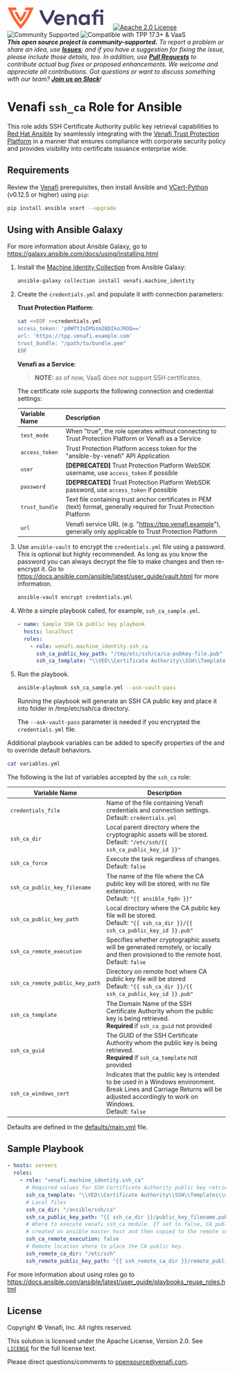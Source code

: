 ![Venafi](https://raw.githubusercontent.com/Venafi/.github/master/images/Venafi_logo.png)
[![Apache 2.0 License](https://img.shields.io/badge/License-Apache%202.0-blue.svg)](https://opensource.org/licenses/Apache-2.0)
![Community Supported](https://img.shields.io/badge/Support%20Level-Community-brightgreen)
![Compatible with TPP 17.3+ & VaaS](https://img.shields.io/badge/Compatibility-TPP%2017.3+%20%26%20VaaS-f9a90c)  
_**This open source project is community-supported.** To report a problem or share an idea, use
**[Issues](../../issues)**; and if you have a suggestion for fixing the issue, please include those details, too.
In addition, use **[Pull Requests](../../pulls)** to contribute actual bug fixes or proposed enhancements.
We welcome and appreciate all contributions. Got questions or want to discuss something with our team?
**[Join us on Slack](https://join.slack.com/t/venafi-integrations/shared_invite/zt-i8fwc379-kDJlmzU8OiIQOJFSwiA~dg)**!_

# Venafi `ssh_ca` Role for Ansible

This role adds SSH Certificate Authority public key retrieval capabilities to [Red Hat Ansible](https://www.ansible.com/) 
by seamlessly integrating with the [Venafi Trust Protection Platform](https://www.venafi.com/platform/trust-protection-platform)
in a manner that ensures compliance with corporate security policy and provides visibility into certificate 
issuance enterprise wide.

## Requirements

Review the [Venafi](https://github.com/Venafi/vcert-python#prerequisites-for-using-with-trust-protection-platform)
prerequisites, then install Ansible and [VCert-Python](https://github.com/Venafi/vcert-python) (v0.12.5 or higher) using `pip`:
```sh
pip install ansible vcert --upgrade
```

## Using with Ansible Galaxy

For more information about Ansible Galaxy, go to https://galaxy.ansible.com/docs/using/installing.html    

1. Install the [Machine Identity Collection](https://galaxy.ansible.com/venafi/machine_identity) from Ansible Galaxy:

   ```sh
   ansible-galaxy collection install venafi.machine_identity
   ```

2. Create the `credentials.yml` and populate it with connection parameters:

   **Trust Protection Platform**:
   
   ```sh
   cat <<EOF >>credentials.yml
   access_token: 'p0WTt3sDPbzm2BDIkoJROQ=='
   url: 'https://tpp.venafi.example.com'
   trust_bundle: "/path/to/bundle.pem"
   EOF
   ```

   **Venafi as a Service**:
    
    >**NOTE:** as of now, VaaS does not support SSH certificates.
   
   The certificate role supports the following connection and credential settings:
   
   | Variable Name  | Description                                                  |
   | -------------- | ------------------------------------------------------------ |
   | `test_mode`    | When "true", the role operates without connecting to Trust Protection Platform or Venafi as a Service |
   | `access_token` | Trust Protection Platform access token for the "ansible-by-venafi" API Application |
   | `user`         | **[DEPRECATED]** Trust Protection Platform WebSDK username, use `access_token` if possible |
   | `password`     | **[DEPRECATED]** Trust Protection Platform WebSDK password, use `access_token` if possible |
   | `trust_bundle` | Text file containing trust anchor certificates in PEM (text) format, generally required for Trust Protection Platform |
   | `url`          | Venafi service URL (e.g. "https://tpp.venafi.example"), generally only applicable to Trust Protection Platform |

3. Use `ansible-vault` to encrypt the `credentials.yml` file using a password.  This is optional but highly recommended.
   As long as you know the password you can always decrypt the file to make changes and then re-encrypt it.
   Go to https://docs.ansible.com/ansible/latest/user_guide/vault.html for more information.

   ```sh
   ansible-vault encrypt credentials.yml
   ```

4. Write a simple playbook called, for example, `ssh_ca_sample.yml`.

   ```yaml
   - name: Sample SSH CA public key playbook
     hosts: localhost
     roles: 
       - role: venafi.machine_identity.ssh_ca
         ssh_ca_public_key_path: "/tmp/etc/ssh/ca/ca-pubkey-file.pub"
         ssh_ca_template: "\\VED\\Certificate Authority\\SSH\\Templates\\my-ssh-cit"
      ```

5. Run the playbook.

   ```sh
   ansible-playbook ssh_ca_sample.yml --ask-vault-pass
   ```
   
   Running the playbook will generate an SSH CA public key and place it into folder in /tmp/etc/ssh/ca directory.
    
   The `--ask-vault-pass` parameter is needed if you encrypted the `credentials.yml` file.
   
 Additional playbook variables can be added to specify properties of the and to override default behaviors.
   
   ```sh
   cat variables.yml
   ```
   The following is the list of variables accepted by the `ssh_ca` role: 

   | Variable Name                   | Description                                                  |
   | ------------------------------- | ------------------------------------------------------------ |
   | `credentials_file`              | Name of the file containing Venafi credentials and connection settings.<br/>Default: `credentials.yml` |
   | `ssh_ca_dir`                    | Local parent directory where the cryptographic assets will be stored.<br/>Default: `"/etc/ssh/{{ ssh_ca_public_key_id }}"` |
   | `ssh_ca_force`                  | Execute the task regardless of changes.<br/>Default: `false` | 
   | `ssh_ca_public_key_filename`    | The name of the file where the CA public key will be stored, with no file extension.<br/>Default: `"{{ ansible_fqdn }}"` |
   | `ssh_ca_public_key_path`        | Local directory where the CA public key file will be stored.<br/>Default: `"{{ ssh_ca_dir }}/{{ ssh_ca_public_key_id }}.pub"` |
   | `ssh_ca_remote_execution`       | Specifies whether cryptographic assets will be generated remotely, or locally and then provisioned to the remote host.<br/>Default: `false` |
   | `ssh_ca_remote_public_key_path` | Directory on remote host where CA public key file will be stored<br/>Default: `"{{ ssh_ca_dir }}/{{ ssh_ca_public_key_id }}.pub"` |
   | `ssh_ca_template`               | The Domain Name of the SSH Certificate Authority whom the public key is being retrieved.<br/>**Required** if `ssh_ca_guid` not provided|
   | `ssh_ca_guid`                   | The GUID of the SSH Certificate Authority whom the public key is being retrieved.<br/>**Required** if `ssh_ca_template` not provided |
   | `ssh_ca_windows_cert`           | Indicates that the public key is intended to be used in a Windows environment.<br/>Break Lines and Carriage Returns will be adjusted accordingly to work on Windows.<br/>Default: `false` |

   Defaults are defined in the [defaults/main.yml](defaults/main.yml) file.
   
## Sample Playbook

```yaml
- hosts: servers
  roles:
    - role: "venafi.machine_identity.ssh_ca"
      # Required values for SSH Certificate Authority public key retrieval
      ssh_ca_template: "\\VED\\Certificate Authority\\SSH\\Templates\\my-test-cit"
      # Local files
      ssh_ca_dir: "/ansible/ssh/ca"
      ssh_ca_public_key_path: "{{ ssh_ca_dir }}/public_key_filename.pub"
      # Where to execute venafi_ssh_ca module. If set to false, CA public key will be
      # created on ansible master host and then copied to the remote server.
      ssh_ca_remote_execution: false
      # Remote location where to place the CA public key.
      ssh_remote_ca_dir: "/etc/ssh"
      ssh_remote_public_key_path: "{{ ssh_remote_ca_dir }}/remote_public_key_filename.pub"
```

For more information about using roles go to https://docs.ansible.com/ansible/latest/user_guide/playbooks_reuse_roles.html

## License

Copyright &copy; Venafi, Inc. All rights reserved.

This solution is licensed under the Apache License, Version 2.0. See [`LICENSE`](../../LICENSE) for the full license text.

Please direct questions/comments to opensource@venafi.com.
